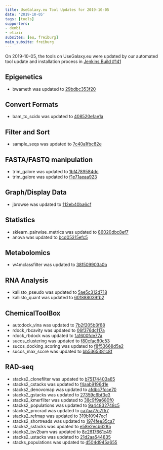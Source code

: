 ```yaml
---
title: UseGalaxy.eu Tool Updates for 2019-10-05
date: '2019-10-05'
tags: [tools]
supporters:
- denbi
- elixir
subsites: [eu, freiburg]
main_subsite: freiburg
---
```


On 2019-10-05, the tools on UseGalaxy.eu were updated by our automated tool update and installation process in [Jenkins Build #141](https://build.galaxyproject.eu/job/usegalaxy-eu/job/install-tools/#141/)


## Epigenetics

- bwameth was updated to [29bdbc353f20](https://toolshed.g2.bx.psu.edu/view/iuc/bwameth/29bdbc353f20)

## Convert Formats

- bam_to_scidx was updated to [408520e1ae1a](https://toolshed.g2.bx.psu.edu/view/iuc/bam_to_scidx/408520e1ae1a)

## Filter and Sort

- sample_seqs was updated to [7c40a1fbc82e](https://toolshed.g2.bx.psu.edu/view/peterjc/sample_seqs/7c40a1fbc82e)

## FASTA/FASTQ manipulation

- trim_galore was updated to [1bf4789584dc](https://toolshed.g2.bx.psu.edu/view/bgruening/trim_galore/1bf4789584dc)
- trim_galore was updated to [f1e71aeaa923](https://toolshed.g2.bx.psu.edu/view/bgruening/trim_galore/f1e71aeaa923)

## Graph/Display Data

- jbrowse was updated to [112eb40ba6cf](https://toolshed.g2.bx.psu.edu/view/iuc/jbrowse/112eb40ba6cf)

## Statistics

- sklearn_pairwise_metrics was updated to [86020dbc8ef7](https://toolshed.g2.bx.psu.edu/view/bgruening/sklearn_pairwise_metrics/86020dbc8ef7)
- anova was updated to [bcd05315efc5](https://toolshed.g2.bx.psu.edu/view/lecorguille/anova/bcd05315efc5)

## Metabolomics

- w4mclassfilter was updated to [38f509903a0b](https://toolshed.g2.bx.psu.edu/view/eschen42/w4mclassfilter/38f509903a0b)

## RNA Analysis

- kallisto_pseudo was updated to [5ae5c312d718](https://toolshed.g2.bx.psu.edu/view/iuc/kallisto_pseudo/5ae5c312d718)
- kallisto_quant was updated to [60f888039fb2](https://toolshed.g2.bx.psu.edu/view/iuc/kallisto_quant/60f888039fb2)

## ChemicalToolBox

- autodock_vina was updated to [7b2f205b3f68](https://toolshed.g2.bx.psu.edu/view/bgruening/autodock_vina/7b2f205b3f68)
- rdock_rbcavity was updated to [06f376dc117a](https://toolshed.g2.bx.psu.edu/view/bgruening/rdock_rbcavity/06f376dc117a)
- rdock_rbdock was updated to [1a1600fde77a](https://toolshed.g2.bx.psu.edu/view/bgruening/rdock_rbdock/1a1600fde77a)
- sucos_clustering was updated to [f80cfac80c53](https://toolshed.g2.bx.psu.edu/view/bgruening/sucos_clustering/f80cfac80c53)
- sucos_docking_scoring was updated to [f8f53668d5a2](https://toolshed.g2.bx.psu.edu/view/bgruening/sucos_docking_scoring/f8f53668d5a2)
- sucos_max_score was updated to [bb5365381c8f](https://toolshed.g2.bx.psu.edu/view/bgruening/sucos_max_score/bb5365381c8f)

## RAD-seq

- stacks2_clonefilter was updated to [b75174403a65](https://toolshed.g2.bx.psu.edu/view/iuc/stacks2_clonefilter/b75174403a65)
- stacks2_cstacks was updated to [f4aab9196d1e](https://toolshed.g2.bx.psu.edu/view/iuc/stacks2_cstacks/f4aab9196d1e)
- stacks2_denovomap was updated to [afdbc7fcce70](https://toolshed.g2.bx.psu.edu/view/iuc/stacks2_denovomap/afdbc7fcce70)
- stacks2_gstacks was updated to [27359c6bf3e3](https://toolshed.g2.bx.psu.edu/view/iuc/stacks2_gstacks/27359c6bf3e3)
- stacks2_kmerfilter was updated to [38c9f9a680f0](https://toolshed.g2.bx.psu.edu/view/iuc/stacks2_kmerfilter/38c9f9a680f0)
- stacks2_populations was updated to [9a44832748c5](https://toolshed.g2.bx.psu.edu/view/iuc/stacks2_populations/9a44832748c5)
- stacks2_procrad was updated to [ca7aa77c7f57](https://toolshed.g2.bx.psu.edu/view/iuc/stacks2_procrad/ca7aa77c7f57)
- stacks2_refmap was updated to [319b10947ec1](https://toolshed.g2.bx.psu.edu/view/iuc/stacks2_refmap/319b10947ec1)
- stacks2_shortreads was updated to [1974fee35ca7](https://toolshed.g2.bx.psu.edu/view/iuc/stacks2_shortreads/1974fee35ca7)
- stacks2_sstacks was updated to [e58e2ecb6285](https://toolshed.g2.bx.psu.edu/view/iuc/stacks2_sstacks/e58e2ecb6285)
- stacks2_tsv2bam was updated to [8c2617661c49](https://toolshed.g2.bx.psu.edu/view/iuc/stacks2_tsv2bam/8c2617661c49)
- stacks2_ustacks was updated to [21d2aa544835](https://toolshed.g2.bx.psu.edu/view/iuc/stacks2_ustacks/21d2aa544835)
- stacks_populations was updated to [d504d945a655](https://toolshed.g2.bx.psu.edu/view/iuc/stacks_populations/d504d945a655)


